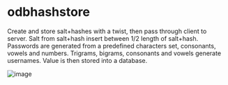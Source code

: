 # odbhashstore
 Create and store salt+hashes with a twist, then pass through client to server. Salt from salt+hash insert between 1/2 length of salt+hash. Passwords are generated from a predefined characters set, consonants, vowels and numbers. Trigrams, bigrams, consonants and vowels generate usernames. Value is then stored into a database.

![image](https://user-images.githubusercontent.com/987794/159379401-27098974-ba52-48b8-9924-ca284891e02e.png)
